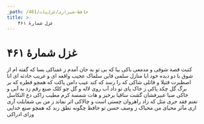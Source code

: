 ```yaml
---
_path: /حافظ-شیرازی/غزلیات/461
title: >-
    غزل شمارهٔ ۴۶۱
---
```

# غزل شمارهٔ ۴۶۱

کتبت قصة شوقی و مدمعی باکی
بیا که بی تو به جان آمدم ز غمناکی
بسا که گفته ام از شوق با دو دیده خود
ایا منازل سلمی فاین سلماک
عجیب واقعه ای و غریب حادثه ای
انا اصطبرت قتیلا و قاتلی شاکی
که را رسد که کند عیب دامن پاکت
که همچو قطره که بر برگ گل چکد پاکی
ز خاک پای تو داد آب روی لاله و گل
چو کلک صنع رقم زد به آبی و خاکی
صبا عبیرفشان گشت ساقیا برخیز
و هات شمسة کرم مطیب زاکی
دع التکاسل تغنم فقد جری مثل
که زاد راهروان چستی است و چالاکی
اثر نماند ز من بی شمایلت آری
اری مآثر محیای من محیاک
ز وصف حسن تو حافظ چگونه نطق زند
که همچو صنع خدایی ورای ادراکی
